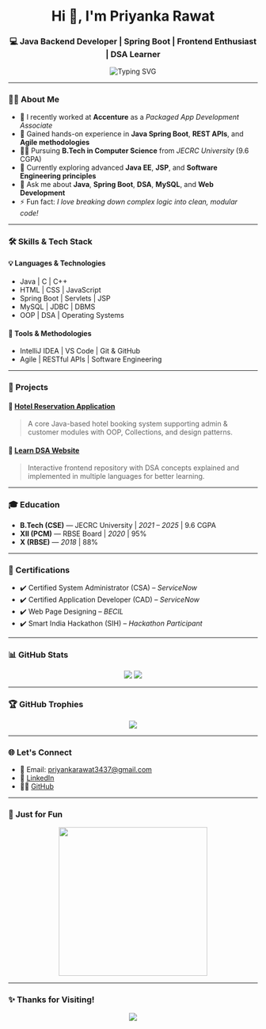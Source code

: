 <h1 align="center">Hi 👋, I'm Priyanka Rawat</h1>
<h3 align="center">💻 Java Backend Developer | Spring Boot | Frontend Enthusiast | DSA Learner</h3>

<p align="center">
  <img src="https://readme-typing-svg.demolab.com?font=Fira+Code&size=22&duration=3000&pause=1000&color=00BFFF&center=true&vCenter=true&width=500&lines=Passionate+Java+Developer;Spring+Boot+%7C+REST+APIs+%7C+JSP+%7C+Servlets;Full+Stack+Projects+%7C+DSA+Practice;Tech+Explorer+%7C+Lifelong+Learner" alt="Typing SVG" />
</p>

---

### 👩‍💻 About Me

- 🔭 I recently worked at **Accenture** as a *Packaged App Development Associate*
- 🧠 Gained hands-on experience in **Java Spring Boot**, **REST APIs**, and **Agile methodologies**
- 👩‍🎓 Pursuing **B.Tech in Computer Science** from *JECRC University* (9.6 CGPA)
- 🌱 Currently exploring advanced **Java EE**, **JSP**, and **Software Engineering principles**
- 💬 Ask me about **Java**, **Spring Boot**, **DSA**, **MySQL**, and **Web Development**
- ⚡ Fun fact: *I love breaking down complex logic into clean, modular code!*

---

### 🛠️ Skills & Tech Stack

#### 💡 Languages & Technologies
- Java | C | C++
- HTML | CSS | JavaScript
- Spring Boot | Servlets | JSP
- MySQL | JDBC | DBMS
- OOP | DSA | Operating Systems

#### 🧰 Tools & Methodologies
- IntelliJ IDEA | VS Code | Git & GitHub
- Agile | RESTful APIs | Software Engineering

---

### 🌟 Projects

#### 🔹 [Hotel Reservation Application](https://github.com/PriyankaCoder1/Hotel-Reservation-Application)
> A core Java-based hotel booking system supporting admin & customer modules with OOP, Collections, and design patterns.

#### 🔹 [Learn DSA Website](https://github.com/PriyankaCoder1/Learn_DSA)
> Interactive frontend repository with DSA concepts explained and implemented in multiple languages for better learning.

---

### 🎓 Education

- **B.Tech (CSE)** — JECRC University | *2021 – 2025* | 9.6 CGPA  
- **XII (PCM)** — RBSE Board | *2020* | 95%  
- **X (RBSE)** — *2018* | 88%

---

### 📜 Certifications

- ✔️ Certified System Administrator (CSA) – *ServiceNow*
- ✔️ Certified Application Developer (CAD) – *ServiceNow*
- ✔️ Web Page Designing – *BECIL*
- ✔️ Smart India Hackathon (SIH) – *Hackathon Participant*

---

### 📊 GitHub Stats

<p align="center">
  <img src="https://github-readme-stats.vercel.app/api?username=PriyankaCoder1&show_icons=true&theme=tokyonight" />
  <img src="https://github-readme-streak-stats.herokuapp.com?user=PriyankaCoder1&theme=tokyonight" />
</p>

---

### 🏆 GitHub Trophies

<p align="center">
  <img src="https://github-profile-trophy.vercel.app/?username=PriyankaCoder1&theme=gruvbox&row=1&column=6" />
</p>

---

### 🌐 Let's Connect

- 📧 Email: [priyankarawat3437@gmail.com](mailto:priyankarawat3437@gmail.com)  
- 💼 [LinkedIn](https://www.linkedin.com/in/priyanka-rawat7/)  
- 🧑‍💻 [GitHub](https://github.com/PriyankaCoder1)

---

### 🐾 Just for Fun

<p align="center">
  <img src="https://media.giphy.com/media/3oriO0OEd9QIDdllqo/giphy.gif" width="300" />
</p>

---

### ✨ Thanks for Visiting!

<p align="center">
  <img src="https://readme-typing-svg.demolab.com?font=JetBrains+Mono&size=18&pause=1000&color=F76D57&center=true&vCenter=true&multiline=true&width=480&height=60&lines=Thanks+for+stopping+by!;Let's+connect+%F0%9F%92%AC" />
</p>

